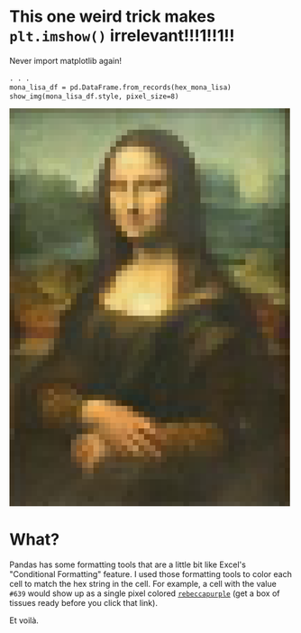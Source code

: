 # This one weird trick makes `plt.imshow()` irrelevant!!!1!!1!!
Never import matplotlib again!

```
. . .
mona_lisa_df = pd.DataFrame.from_records(hex_mona_lisa)
show_img(mona_lisa_df.style, pixel_size=8)
```
![Mona Lisa](https://github.com/dwisdom0/pandas-image-format/blob/main/mona_lisa.png)


# What?
Pandas has some formatting tools that are a little bit like Excel's "Conditional Formatting" feature.
I used those formatting tools to color each cell to match the hex string in the cell.
For example, a cell with the value `#639` would show up as a single pixel colored [`rebeccapurple`](https://meyerweb.com/eric/thoughts/2014/06/19/rebeccapurple/) (get a box of tissues ready before you click that link).

Et voilà.
